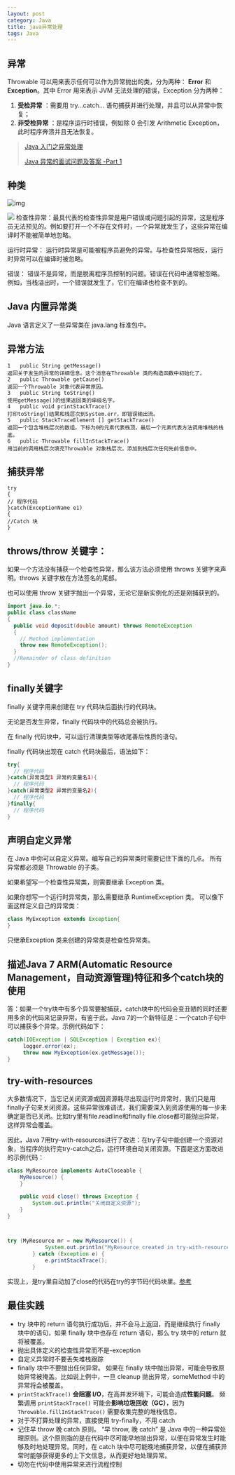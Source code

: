 ```yaml
---
layout: post
category: Java
title: java异常处理
tags: Java
---
```


## 异常

Throwable 可以用来表示任何可以作为异常抛出的类，分为两种： **Error**  和 **Exception**。其中 Error 用来表示 JVM 无法处理的错误，Exception 分为两种：

1.  **受检异常** ：需要用 try...catch... 语句捕获并进行处理，并且可以从异常中恢复；
2.  **非受检异常** ：是程序运行时错误，例如除 0 会引发 Arithmetic Exception，此时程序奔溃并且无法恢复。

> [Java 入门之异常处理](https://www.tianmaying.com/tutorial/Java-Exception) 
>
> [Java 异常的面试问题及答案 -Part 1](http://www.importnew.com/7383.html)

## 种类

![img](https://cdn.jsdelivr.net/gh/mafulong/mdPic@vv6/v6/202503312007364.png)

![](https://cdn.jsdelivr.net/gh/mafulong/mdPic@master/images/41f472b9fea27faf7b0bcbd95e6a594a.png)
检查性异常：最具代表的检查性异常是用户错误或问题引起的异常，这是程序员无法预见的。例如要打开一个不存在文件时，一个异常就发生了，这些异常在编译时不能被简单地忽略。

运行时异常： 运行时异常是可能被程序员避免的异常。与检查性异常相反，运行时异常可以在编译时被忽略。

错误： 错误不是异常，而是脱离程序员控制的问题。错误在代码中通常被忽略。例如，当栈溢出时，一个错误就发生了，它们在编译也检查不到的。

## Java 内置异常类
Java 语言定义了一些异常类在 java.lang 标准包中。

## 异常方法

    1	public String getMessage()
    返回关于发生的异常的详细信息。这个消息在Throwable 类的构造函数中初始化了。
    2	public Throwable getCause()
    返回一个Throwable 对象代表异常原因。
    3	public String toString()
    使用getMessage()的结果返回类的串级名字。
    4	public void printStackTrace()
    打印toString()结果和栈层次到System.err，即错误输出流。
    5	public StackTraceElement [] getStackTrace()
    返回一个包含堆栈层次的数组。下标为0的元素代表栈顶，最后一个元素代表方法调用堆栈的栈底。
    6	public Throwable fillInStackTrace()
    用当前的调用栈层次填充Throwable 对象栈层次，添加到栈层次任何先前信息中。

## 捕获异常

    try
    {
    // 程序代码
    }catch(ExceptionName e1)
    {
    //Catch 块
    }

## throws/throw 关键字：
如果一个方法没有捕获一个检查性异常，那么该方法必须使用 throws 关键字来声明。throws 关键字放在方法签名的尾部。

也可以使用 throw 关键字抛出一个异常，无论它是新实例化的还是刚捕获到的。
```java
import java.io.*;
public class className
{
  public void deposit(double amount) throws RemoteException
  {
    // Method implementation
    throw new RemoteException();
  }
  //Remainder of class definition
}
```

## finally关键字
finally 关键字用来创建在 try 代码块后面执行的代码块。

无论是否发生异常，finally 代码块中的代码总会被执行。

在 finally 代码块中，可以运行清理类型等收尾善后性质的语句。

finally 代码块出现在 catch 代码块最后，语法如下：
```java
try{
  // 程序代码
}catch(异常类型1 异常的变量名1){
  // 程序代码
}catch(异常类型2 异常的变量名2){
  // 程序代码
}finally{
  // 程序代码
}
```

## 声明自定义异常
在 Java 中你可以自定义异常。编写自己的异常类时需要记住下面的几点。
所有异常都必须是 Throwable 的子类。

如果希望写一个检查性异常类，则需要继承 Exception 类。

如果你想写一个运行时异常类，那么需要继承 RuntimeException 类。
可以像下面这样定义自己的异常类：
```java
class MyException extends Exception{
}
```
只继承Exception 类来创建的异常类是检查性异常类。

## 描述Java 7 ARM(Automatic Resource Management，自动资源管理)特征和多个catch块的使用

答：如果一个try块中有多个异常要被捕获，catch块中的代码会变丑陋的同时还要用多余的代码来记录异常。有鉴于此，Java 7的一个新特征是：一个catch子句中可以捕获多个异常。示例代码如下：

```java
catch(IOException | SQLException | Exception ex){
     logger.error(ex);
     throw new MyException(ex.getMessage());
}
```



## try-with-resources

大多数情况下，当忘记关闭资源或因资源耗尽出现运行时异常时，我们只是用finally子句来关闭资源。这些异常很难调试，我们需要深入到资源使用的每一步来确定是否已关闭。比如try里有file.readline和finally file.close都可能抛出异常，这样异常会覆盖。





因此，Java 7用try-with-resources进行了改进：在try子句中能创建一个资源对象，当程序的执行完try-catch之后，运行环境自动关闭资源。下面是这方面改进的示例代码：

```java
class MyResource implements AutoCloseable {
    MyResource() {
    }

    public void close() throws Exception {
        System.out.println("关闭自定义资源");
    }
}



try (MyResource mr = new MyResource()) {
            System.out.println("MyResource created in try-with-resources");
        } catch (Exception e) {
            e.printStackTrace();
        }
```



实现上，是try里自动加了close的代码在try的字节码代码块里。[参考](https://javabetter.cn/exception/try-with-resources.html)

## 最佳实践

- try 块中的 return 语句执行成功后，并不会马上返回，而是继续执行 finally 块中的语句，如果 finally 块中也存在 return 语句，那么 try 块中的 return 就将被覆盖。
- 抛出具体定义的检查性异常而不是-exception
- 自定义异常时不要丢失堆栈跟踪
- finally 块中不要抛出任何异常。 如果在 finally 块中抛出异常，可能会导致原始异常被掩盖。比如说上例中，一旦 cleanup 抛出异常，someMethod 中的异常将会被覆盖。
- `printStackTrace()` **会阻塞 I/O**，在高并发环境下，可能会造成**性能问题**。  频繁调用 `printStackTrace()` 可能会**影响垃圾回收（GC）**，因为 `Throwable.fillInStackTrace()` 需要收集完整的堆栈信息。
- 对于不打算处理的异常，直接使用 try-finally，不用 catch
- 记住早 throw 晚 catch 原则。 “早 throw, 晚 catch” 是 Java 中的一种异常处理原则。这个原则指的是在代码中尽可能早地抛出异常，以便在异常发生时能够及时地处理异常。同时，在 catch 块中尽可能晚地捕获异常，以便在捕获异常时能够获得更多的上下文信息，从而更好地处理异常。
- 切勿在代码中使用异常来进行流程控制